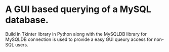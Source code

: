 A GUI based querying of a MySQL database.
=========================================

Build in Tkinter library in Python along with the MySQLDB library for MySQLDB connection is used to provide a easy GUI queury access for non-SQL users.
